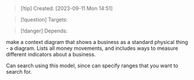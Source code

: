 
>[!tip] Created: [2023-09-11 Mon 14:51]

>[!question] Targets: 

>[!danger] Depends: 

make a context diagram that shows a business as a standard physical thing - a diagram.  Lists all money movements, and includes ways to measure different indicators about a business.

Can search using this model, since can specify ranges that you want to search for.
